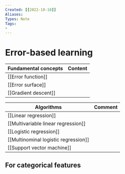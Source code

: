```yaml
---
Created: [[2022-10-18]]
Aliases: 
Types: Note
Tags: 
- 
---
```

# Error-based learning
| Fundamental concepts | Content |
| -------------------- | ------- |
| [[Error function]]   |         |
| [[Error surface]]    |         |
| [[Gradient descent]] |         |

| Algorithms                           | Comment |
| ------------------------------------ | ------- |
| [[Linear regression]]                |         |
| [[Multivariable linear regression]]  |         |
| [[Logistic regression]]              |         |
| [[Multinominal logistic regression]] |         |
| [[Support vector machine]]           |         |

## For categorical features
